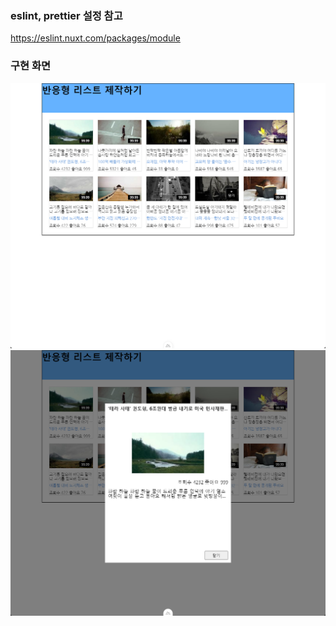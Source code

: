 ### eslint, prettier 설정 참고

https://eslint.nuxt.com/packages/module

### 구현 화면

![화면1](/docs/preview1.png)
![화면2](/docs/preview2.png)
